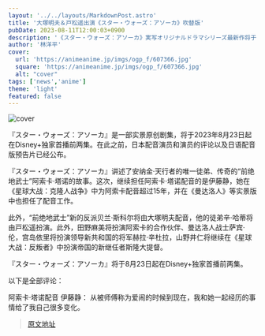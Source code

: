```yaml
---
layout: '../../layouts/MarkdownPost.astro'
title: '大塚明夫＆戸松遥出演《スター・ウォーズ：アソーカ》吹替版'
pubDate: 2023-08-11T12:00:03+0900
description: '《スター・ウォーズ：アソーカ》実写オリジナルドラマシリーズ最新作将于2023年8月23日起在Disney+独家首播。在此之前，日本版声优和演员评论以及吹替版预告片已经公布。'
author: '林洋平'
cover:
  url: 'https://animeanime.jp/imgs/ogp_f/607366.jpg'
  square: 'https://animeanime.jp/imgs/ogp_f/607366.jpg'
  alt: "cover"
tags: ['news','anime']
theme: 'light'
featured: false
---
```


![cover](https://animeanime.jp/imgs/ogp_f/607366.jpg)

『スター・ウォーズ：アソーカ』是一部实景原创剧集，将于2023年8月23日起在Disney+独家首播前两集。在此之前，日本配音演员和演员的评论以及日语配音版预告片已经公布。

『スター・ウォーズ：アソーカ』讲述了安纳金·天行者的唯一徒弟、传奇的“前绝地武士”阿索卡·塔诺的故事。这次，继续担任阿索卡·塔诺配音的是伊藤静，她在《星球大战：克隆人战争》中为阿索卡配音超过15年，并在《曼达洛人》等实景版中也担任了配音工作。

此外，“前绝地武士”新的反派贝兰·斯科尔将由大塚明夫配音，他的徒弟辛·哈蒂将由戸松遥扮演。此外，田野麻美将扮演阿索卡的合作伙伴、曼达洛人战士萨宾·伦，宫岛依里将扮演领导新共和国的将军赫拉·辛杜拉，山野井仁将继续在《星球大战：反叛者》中扮演帝国的新继任者斯隆大提督。

『スター・ウォーズ：アソーカ』将于8月23日起在Disney+独家首播前两集。

以下是全部评论：

阿索卡·塔诺配音 伊藤静：
从被师傅称为爱闹的时候到现在，我和她一起经历的事情给了我自己很多变化。

>[原文地址](https://animeanime.jp/article/2023/08/11/79224.html)  